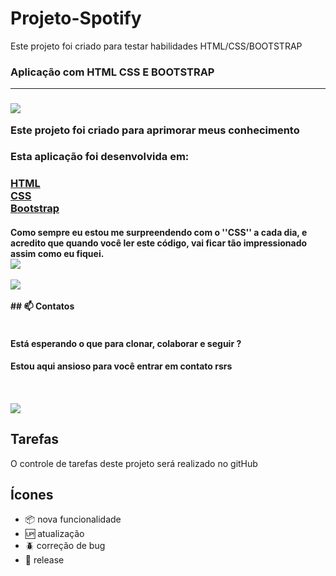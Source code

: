 # Projeto-Spotify
Este projeto foi criado para testar habilidades HTML/CSS/BOOTSTRAP

<h3>Aplicação com HTML CSS E BOOTSTRAP<hr><h3>

<img src="https://media.giphy.com/media/dQCL1MmecfLbDD6qg2/giphy.gif" /><br>

Este projeto foi criado para aprimorar meus conhecimento</b></br> 

<h3>Esta aplicação foi desenvolvida em:<h3>

[HTML](https://developer.mozilla.org/pt-BR/docs/Web/HTML)<br>
[CSS](https://developer.mozilla.org/pt-BR/docs/Web/CSS)<br>
[Bootstrap](https://www.homehost.com.br/blog/tutoriais/o-que-e-bootstrap/)

<h4>Como sempre eu estou me surpreendendo com o ''CSS'' a cada dia, e acredito que quando você ler este código, vai ficar tão impressionado assim como eu fiquei.<br>
<img src="https://media.giphy.com/media/fWfowxJtHySJ0SGCgN/giphy.gif" /><br><br>
<img src="https://media.giphy.com/media/xUySTwvLU2wwPqOtsk/giphy.gif" /><br><br>
 ## 📫 Contatos <br><br>

<h4>Está esperando o que para clonar, colaborar e seguir ?</h4>
<h4>Estou aqui ansioso para você entrar em contato rsrs<h4><br>

[<img src="https://img.shields.io/badge/linkedin-%230077B5.svg?&style=for-the-badge&logo=linkedin&logoColor=white" />](https://www.linkedin.com/in/pedro-henrique-b09b64206/)
## Tarefas

O controle de tarefas deste projeto será realizado no gitHub

## Ícones

- :package: nova funcionalidade
- :up: atualização
- :beetle: correção de bug
- :checkered_flag: release